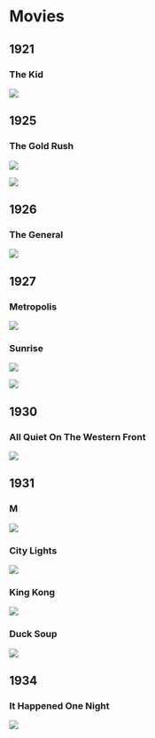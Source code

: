 # Movies

## 1921 ##

### The Kid 
![](https://images-na.ssl-images-amazon.com/images/M/MV5BMTQwMzE5MDI4N15BMl5BanBnXkFtZTcwNTU2NzIwNw@@._V1_SY1000_CR0,0,739,1000_AL_.jpg)

## 1925 ##

### The Gold Rush ###

![](https://images-na.ssl-images-amazon.com/images/M/MV5BNjFmOTNjNDYtMWVjYy00NjFkLWJhMjYtZTI1MTE0MjQ0NDE0L2ltYWdlXkEyXkFqcGdeQXVyNzc5NjM0NA@@._V1_.jpg)

![](https://i2.wp.com/mookseandgripes.com/reviews/wp-content/uploads/2015/08/The-Gold-Rush-1.jpg)



## 1926 ##
### The General ###

![](https://images-na.ssl-images-amazon.com/images/M/MV5BMjEyMTQwOTEzMV5BMl5BanBnXkFtZTcwMDM0MDMzNA@@._V1_SY1000_CR0,0,1306,1000_AL_.jpg)



## 1927 ##

### Metropolis ###

![](http://monovisions.com/wp-content/uploads/2015/04/movies-metropolis-1927-21.jpg)



### Sunrise ###

![](https://images-na.ssl-images-amazon.com/images/M/MV5BMTYzMjEyNzQ4OV5BMl5BanBnXkFtZTgwMjgzNTE0MTE@._V1_.jpg)

![](https://i.ytimg.com/vi/FuxoOUw43o4/hqdefault.jpg)



## 1930 ##

### All Quiet On The Western Front ###



![](https://images-na.ssl-images-amazon.com/images/M/MV5BMTkyNTI3MzM3NF5BMl5BanBnXkFtZTcwOTQ4MTMwNw@@._V1_.jpg)



## 1931 ##

### M ###

![](https://images-na.ssl-images-amazon.com/images/M/MV5BMTA4MjU0OTU4NDVeQTJeQWpwZ15BbWU4MDI0MzcxMDMx._V1_.jpg)





### City Lights ###

![](https://images-na.ssl-images-amazon.com/images/M/MV5BZWFlNWMyNGItODFkNC00MjMzLTg2MmQtYzE4MmQ1OTZmNDFhXkEyXkFqcGdeQXVyNjQ2NDA2ODM@._V1_SY1000_CR0,0,1267,1000_AL_.jpg)



### King Kong ###

![](https://images-na.ssl-images-amazon.com/images/M/MV5BMTk5NDQwNjU5Nl5BMl5BanBnXkFtZTcwNzQ4OTUwNA@@._V1_SY1000_CR0,0,1317,1000_AL_.jpg)



### Duck Soup ###

![](https://images-na.ssl-images-amazon.com/images/M/MV5BMjIzNTE2MTQ2N15BMl5BanBnXkFtZTgwNTA4NTIwMjE@._V1_SX1261_CR0,0,1261,999_AL_.jpg)



## 1934 ##

### It Happened One Night ###

![](https://images-na.ssl-images-amazon.com/images/M/MV5BMjIyMTg0NTkwN15BMl5BanBnXkFtZTgwMTUwNTQ3MTE@._V1_SY1000_SX1250_AL_.jpg)

